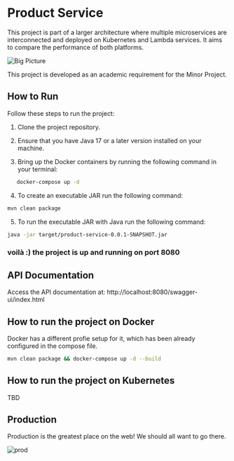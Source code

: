 # Product Service

This project is part of a larger architecture where multiple microservices are interconnected and deployed on Kubernetes and Lambda services. It aims to compare the performance of both platforms.

![Big Picture](https://i.ibb.co/pZHv0C0/Minor-Project.png)

This project is developed as an academic requirement for the Minor Project.

## How to Run

Follow these steps to run the project:

1. Clone the project repository.

2. Ensure that you have Java 17 or a later version installed on your machine.

3. Bring up the Docker containers by running the following command in your terminal:

```bash
   docker-compose up -d
```

4. To create an executable JAR run the following command:

```bash
mvn clean package
```
5. To run the executable JAR with Java run the following command:

```bash
java -jar target/product-service-0.0.1-SNAPSHOT.jar
```

### voilà :) the project is up and running on port 8080

## API Documentation 

Access the API documentation at: http://localhost:8080/swagger-ui/index.html

## How to run the project on Docker

Docker has a different profie setup for it, which has been already configured in the compose file.

```bash
mvn clean package && docker-compose up -d --build
```

## How to run the project on Kubernetes
TBD

## Production
Production is the greatest place on the web! We should all want to go there.

![prod](https://i.ibb.co/dc8mBCX/production.png)